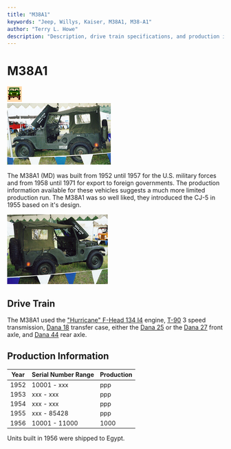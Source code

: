 ```yaml
---
title: "M38A1"
keywords: "Jeep, Willys, Kaiser, M38A1, M38-A1"
author: "Terry L. Howe"
description: "Description, drive train specifications, and production information for the Willys Jeep M38A1"
---
```

# M38A1

![military jeeps](../img/military.gif)   
[![1958 M38A1 drivers side](../img/m38a1d_.jpg)](../img/m38a1d.jpg) 

The M38A1 (MD) was built from 1952 until 1957 for the U.S. military forces and from 1958 until 1971 for export to foreign governments. The production information available for these vehicles suggests a much more limited production run. The M38A1 was so well liked, they introduced the CJ-5 in 1955 based on it's design. 

[![1958 M38A1 passenger side](../img/m38a1_.jpg)](../img/m38a1.jpg) 

## Drive Train

The M38A1 used the ["Hurricane" F-Head 134 I4](/engine/factory/hurricane134.md) engine, [T-90](/transmission/factory/t90.md) 3 speed transmission, [Dana 18](/xfer/factory/d18.md) transfer case, either the [Dana 25](/axle/factory/d25.md) or the [Dana 27](/axle/factory/d27.md) front axle, and [Dana 44](/axle/factory/d44.md) rear axle. 

## Production Information

| Year | Serial Number Range | Production |
|------|---------------------|------------|
| 1952 | 10001 - xxx         | ppp        |
| 1953 | xxx - xxx           | ppp        |
| 1954 | xxx - xxx           | ppp        |
| 1955 | xxx - 85428         | ppp        |
| 1956 | 10001 - 11000       | 1000       |

Units built in 1956 were shipped to Egypt.